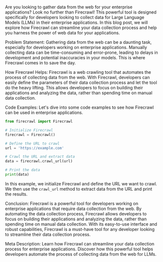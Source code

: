 Are you looking to gather data from the web for your enterprise applications? Look no further than Firecrawl! This powerful tool is designed specifically for developers looking to collect data for Large Language Models (LLMs) in their enterprise applications. In this blog post, we will explore how Firecrawl can streamline your data collection process and help you harness the power of web data for your applications.

Problem Statement:
Gathering data from the web can be a daunting task, especially for developers working on enterprise applications. Manually collecting data can be time-consuming and error-prone, leading to delays in development and potential inaccuracies in your models. This is where Firecrawl comes in to save the day.

How Firecrawl Helps:
Firecrawl is a web crawling tool that automates the process of collecting data from the web. With Firecrawl, developers can easily define the parameters of their data collection process and let the tool do the heavy lifting. This allows developers to focus on building their applications and analyzing the data, rather than spending time on manual data collection.

Code Examples:
Let's dive into some code examples to see how Firecrawl can be used in enterprise applications. 

```python
from firecrawl import Firecrawl

# Initialize Firecrawl
firecrawl = Firecrawl()

# Define the URL to crawl
url = 'https://example.com'

# Crawl the URL and extract data
data = firecrawl.crawl_url(url)

# Print the data
print(data)
```

In this example, we initialize Firecrawl and define the URL we want to crawl. We then use the `crawl_url` method to extract data from the URL and print the results.

Conclusion:
Firecrawl is a powerful tool for developers working on enterprise applications that require data collection from the web. By automating the data collection process, Firecrawl allows developers to focus on building their applications and analyzing the data, rather than spending time on manual data collection. With its easy-to-use interface and robust capabilities, Firecrawl is a must-have tool for any developer looking to streamline their data collection process.

Meta Description:
Learn how Firecrawl can streamline your data collection process for enterprise applications. Discover how this powerful tool helps developers automate the process of collecting data from the web for LLMs.
